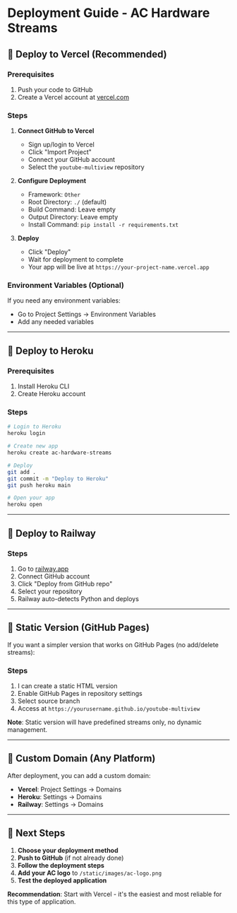# Deployment Guide - AC Hardware Streams

## 🚀 Deploy to Vercel (Recommended)

### Prerequisites
1. Push your code to GitHub
2. Create a Vercel account at [vercel.com](https://vercel.com)

### Steps
1. **Connect GitHub to Vercel**
   - Sign up/login to Vercel
   - Click "Import Project"
   - Connect your GitHub account
   - Select the `youtube-multiview` repository

2. **Configure Deployment**
   - Framework: `Other`
   - Root Directory: `./` (default)
   - Build Command: Leave empty
   - Output Directory: Leave empty
   - Install Command: `pip install -r requirements.txt`

3. **Deploy**
   - Click "Deploy"
   - Wait for deployment to complete
   - Your app will be live at `https://your-project-name.vercel.app`

### Environment Variables (Optional)
If you need any environment variables:
- Go to Project Settings → Environment Variables
- Add any needed variables

---

## 🔄 Deploy to Heroku

### Prerequisites
1. Install Heroku CLI
2. Create Heroku account

### Steps
```bash
# Login to Heroku
heroku login

# Create new app
heroku create ac-hardware-streams

# Deploy
git add .
git commit -m "Deploy to Heroku"
git push heroku main

# Open your app
heroku open
```

---

## 🚂 Deploy to Railway

### Steps
1. Go to [railway.app](https://railway.app)
2. Connect GitHub account
3. Click "Deploy from GitHub repo"
4. Select your repository
5. Railway auto-detects Python and deploys

---

## 📄 Static Version (GitHub Pages)

If you want a simpler version that works on GitHub Pages (no add/delete streams):

### Steps
1. I can create a static HTML version
2. Enable GitHub Pages in repository settings
3. Select source branch
4. Access at `https://yourusername.github.io/youtube-multiview`

**Note**: Static version will have predefined streams only, no dynamic management.

---

## 🔧 Custom Domain (Any Platform)

After deployment, you can add a custom domain:
- **Vercel**: Project Settings → Domains
- **Heroku**: Settings → Domains
- **Railway**: Settings → Domains

---

## 📝 Next Steps

1. **Choose your deployment method**
2. **Push to GitHub** (if not already done)
3. **Follow the deployment steps**
4. **Add your AC logo** to `/static/images/ac-logo.png`
5. **Test the deployed application**

**Recommendation**: Start with Vercel - it's the easiest and most reliable for this type of application.
